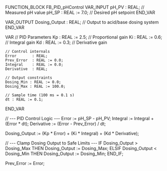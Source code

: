 FUNCTION_BLOCK FB_PID_pHControl
VAR_INPUT
    pH_PV : REAL;            // Measured pH value
    pH_SP : REAL := 7.0;     // Desired pH setpoint
END_VAR

VAR_OUTPUT
    Dosing_Output : REAL;    // Output to acid/base dosing system
END_VAR

VAR
    // PID Parameters
    Kp : REAL := 2.5;        // Proportional gain
    Ki : REAL := 0.6;        // Integral gain
    Kd : REAL := 0.3;        // Derivative gain

    // Control internals
    Error       : REAL;
    Prev_Error  : REAL := 0.0;
    Integral    : REAL := 0.0;
    Derivative  : REAL;

    // Output constraints
    Dosing_Min : REAL := 0.0;
    Dosing_Max : REAL := 100.0;

    // Sample time (100 ms = 0.1 s)
    dt : REAL := 0.1;
END_VAR

// --- PID Control Logic ---
Error := pH_SP - pH_PV;
Integral := Integral + (Error * dt);
Derivative := (Error - Prev_Error) / dt;

Dosing_Output := (Kp * Error) + (Ki * Integral) + (Kd * Derivative);

// --- Clamp Dosing Output to Safe Limits ---
IF Dosing_Output > Dosing_Max THEN
    Dosing_Output := Dosing_Max;
ELSIF Dosing_Output < Dosing_Min THEN
    Dosing_Output := Dosing_Min;
END_IF;

Prev_Error := Error;
